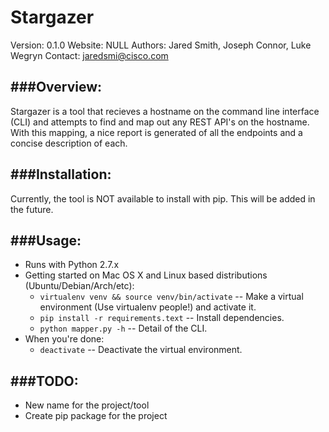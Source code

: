 Stargazer
==========

Version: 0.1.0
Website: NULL
Authors: Jared Smith, Joseph Connor, Luke Wegryn
Contact: jaredsmi@cisco.com

###Overview:
---
Stargazer is a tool that recieves a hostname on the command line interface (CLI) and attempts to 
find and map out any REST API's on the hostname. With this mapping, a nice report is generated of
all the endpoints and a concise description of each.

###Installation:
---
Currently, the tool is NOT available to install with pip. This will be added in the future.

###Usage:
---
- Runs with Python 2.7.x
- Getting started on Mac OS X and Linux based distributions (Ubuntu/Debian/Arch/etc):
    - `virtualenv venv && source venv/bin/activate` -- Make a virtual environment (Use virtualenv people!) and activate it.
    - `pip install -r requirements.text` -- Install dependencies.
    - `python mapper.py -h` -- Detail of the CLI.
- When you're done:
    - `deactivate` -- Deactivate the virtual environment.

###TODO:
---
- New name for the project/tool
- Create pip package for the project

